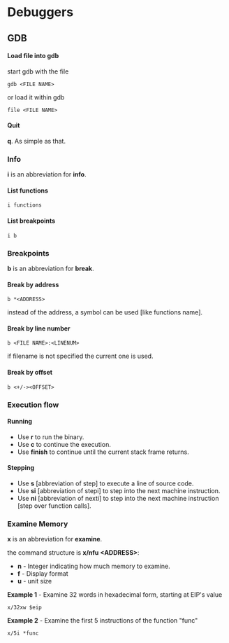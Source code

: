# Debuggers

## GDB

#### Load file into gdb

start gdb with the file

```text
gdb <FILE NAME>
```

or load it within gdb

```text
file <FILE NAME>
```

#### Quit

**q**. As simple as that.

### Info

**i** is an abbreviation for **info**.

#### List functions

```text
i functions
```

#### List breakpoints

```text
i b
```

### Breakpoints

**b** is an abbreviation for **break**.

#### Break by address

```text
b *<ADDRESS>
```

instead of the address, a symbol can be used \[like functions name\]. 

#### Break by line number

```text
b <FILE NAME>:<LINENUM>
```

if filename is not specified the current one is used.

#### Break by offset

```text
b <+/-><OFFSET>
```

### Execution flow

#### Running

* Use **r** to run the binary.
* Use **c** to continue the execution.
* Use **finish** to continue until the current stack frame returns.

#### Stepping

* Use **s** \[abbreviation of step\] to execute a line of source code.
* Use **si** \[abbreviation of stepi\] to step into the next machine instruction.
* Use **ni** \[abbreviation of nexti\] to step into the next machine instruction \[step over function calls\].

### Examine Memory

**x** is an abbreviation for **examine**.

the command structure is **x/nfu &lt;ADDRESS&gt;**:

* **n** - Integer indicating how much memory to examine.
* **f** - Display format
* **u** - unit size 

**Example 1** - Examine 32 words in hexadecimal form, starting at EIP's value

```text
x/32xw $eip
```

**Example 2** - Examine the first 5 instructions of the function "func"

```text
x/5i *func
```

